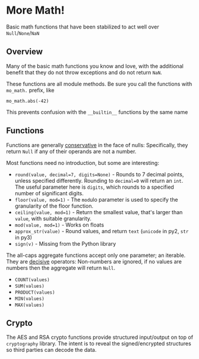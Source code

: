 
# More Math!  

Basic math functions that have been stabilized to act well over `Null`/`None`/`NaN`

## Overview

Many of the basic math functions you know and love, with the additional benefit 
that they do not throw exceptions and do not return `NaN`. 

These functions are all module methods. Be sure you call the functions 
with `mo_math.` prefix, like 

	mo_math.abs(-42)

This prevents confusion with the `__builtin__` functions by the same name   


## Functions

Functions are generally [conservative](https://github.com/mozilla/ActiveData/blob/dev/docs/jx_decisive_operators.md#definitions) in the face of nulls: Specifically, they return `Null` if any of their operands are not a number.

Most functions need no introduction, but some are interesting:

- `round(value, decimal=7, digits=None)` - Rounds to 7 decimal points, unless specified differently.  Rounding to `decimal=0` will return an `int`. The useful parameter here is `digits`, which rounds to a specified number of significant digits.
- `floor(value, mod=1)` - The `mod`ulo parameter is used to specify the granularity of the floor function.
- `ceiling(value, mod=1)` - Return the smallest value, that's larger than `value`, with suitable granularity.
- `mod(value, mod=1)` - Works on floats
- `approx_str(value)` - Round values, and return `text` (`unicode` in py2, `str` in py3) 
- `sign(v)` - Missing from the Python library 


The all-caps aggregate functions accept only one parameter; an iterable. They are [decisive](https://github.com/mozilla/ActiveData/blob/dev/docs/jx_decisive_operators.md#definitions) operators: Non-numbers are ignored, if no values are numbers then the aggregate will return `Null`.

- `COUNT(values)`
- `SUM(values)` 
- `PRODUCT(values)` 
- `MIN(values)` 
- `MAX(values)` 

## Crypto

The AES and RSA crypto functions provide structured input/output on top of `cryptography` library. The intent is to reveal the signed/encrypted structures so third parties can decode the data.
